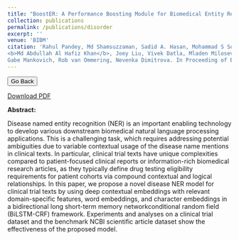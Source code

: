 ```yaml
---
title: "BoostER: A Performance Boosting Module for Biomedical Entity Recognition."
collection: publications
permalink: /publications/disorder
excerpt: ''
venue: 'BIBM'
citation: 'Rahul Pandey, Md Shamsuzzaman, Sadid A. Hasan, Mohammad S Sorower,
<b>Md Abdullah Al Hafiz Khan</b>, Joey Liu, Vivek Datla, Mladen Milosevic,
Gabe Mankovich, Rob van Ommering, Nevenka Dimitrova. In Proceeding of BIBM workshop (AIBH - 2019), San Diego, California, USA.'
---
```


<script>
function goBack() {
  window.history.back()
}
</script>

<button onclick="goBack()">Go Back</button>

[Download PDF](https://ahafizk.github.io/files/Disorder.pdf)

<b>Abstract:</b>

 Disease named entity recognition (NER) is an important
enabling technology to develop various downstream biomedical
natural language processing applications. This is a challenging task,
which requires addressing potential ambiguities due to variable
contextual usage of the disease name mentions in clinical texts. In
particular, clinical trial texts have unique complexities compared
to patient-focused clinical reports or information-rich biomedical
research articles, as they typically define drug testing eligibility requirements
for patient cohorts via compound contextual and logical
relationships. In this paper, we propose a novel disease NER model
for clinical trial texts by using deep contextual embeddings with
relevant domain-specific features, word embeddings, and character
embeddings in a bidirectional long short-term memory networkconditional
random field (BiLSTM-CRF) framework. Experiments
and analyses on a clinical trial dataset and the benchmark NCBI
scientific article dataset show the effectiveness of the proposed
model.